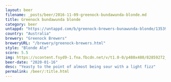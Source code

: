 ```yaml
---
layout: beer
filename: _posts/beer/2016-11-09-greenock-bundawunda-blonde.md
title: Greenock bundawunda blonde
category: beer
untappd: "https://untappd.com/b/greenock-brewers-bunawunda-blonde/1353985"
country: "Australia"
brewery: "Greenock Brewers"
breweryURL: "/brewery/greenock-brewers.html"
style: "Blonde Ale"
score: 5.5
img: https://scontent.fsyd9-1.fna.fbcdn.net/v/t1.0-0/p480x480/82859272_10157812395258745_1209819354443546624_o.jpg?_nc_cat=102&_nc_sid=e007fa&_nc_ohc=Kp_htNE57AwAX9lUAQA&_nc_oc=AQkN_zXvyUSbwzTWpD9w--N62UxjkDkqhtRX6_H3MKz-W7SOKKuLBaLLbQlp2lhXmfQ&_nc_ht=scontent.fsyd9-1.fna&_nc_tp=6&oh=a6efcb93575dae073ede22ea93d151e7&oe=5F48592A
beer-date: "2020-01-16"
desc: "Yeasty to the point of almost being sour with a light fizz"
permalink: /beer/:title.html
---
```

